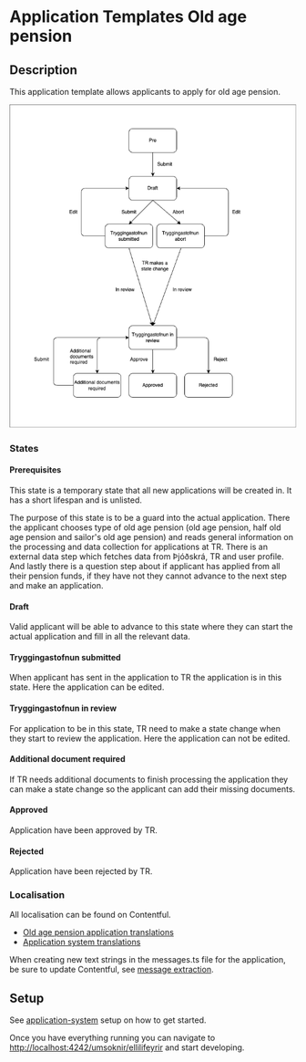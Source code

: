 # Application Templates Old age pension

## Description

This application template allows applicants to apply for old age pension.

![](./assets/old-age-pension-flow-chart.png)

### States

#### Prerequisites

This state is a temporary state that all new applications will be created in. It has a short lifespan and is unlisted.

The purpose of this state is to be a guard into the actual application. There the applicant chooses type of old age pension (old age pension, half old age pension and sailor's old age pension) and reads general information on the processing and data collection for applications at TR. There is an external data step which fetches data from Þjóðskrá, TR and user profile. And lastly there is a question step about if applicant has applied from all their pension funds, if they have not they cannot advance to the next step and make an application.

#### Draft

Valid applicant will be able to advance to this state where they can start the actual application and fill in all the relevant data.

#### Tryggingastofnun submitted

When applicant has sent in the application to TR the application is in this state. Here the application can be edited.

#### Tryggingastofnun in review

For application to be in this state, TR need to make a state change when they start to review the application. Here the application can not be edited.

#### Additional document required

If TR needs additional documents to finish processing the application they can make a state change so the applicant can add their missing documents.

#### Approved

Application have been approved by TR.

#### Rejected

Application have been rejected by TR.

### Localisation

All localisation can be found on Contentful.

- [Old age pension application translations](https://app.contentful.com/spaces/8k0h54kbe6bj/entries/oap.application)
- [Application system translations](https://app.contentful.com/spaces/8k0h54kbe6bj/entries/application.system)

When creating new text strings in the messages.ts file for the application, be sure to update Contentful, see [message extraction](../../../../localization/README.md#message-extraction).

## Setup

See [application-system](../../../../../apps/application-system/README.md) setup on how to get started.

Once you have everything running you can navigate to [http://localhost:4242/umsoknir/ellilifeyrir](http://localhost:4242/umsoknir/ellilifeyrir) and start developing.
